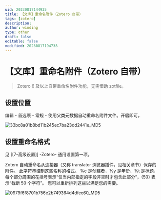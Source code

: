 ```yaml
---
uid: 20230817144935
title: 【文库】重命名附件（Zotero 自带）
tags: [zotero]
description: 
author: winding
type: other
draft: false
editable: false
modified: 20230817194738
---
```


# 【文库】重命名附件（Zotero 自带）

> Zotero 6 及以上自带重命名附件功能，无需借助 zotfile。

## 设置位置

编辑 - 首选项 - 常规 - 使用父类元数据自动重命名附件文件。开启即可。

![33bc8a01b8bd11b245ec7ba23dd2441e_MD5](https://cdn.pkmer.cn/images/202308171549318.png!pkmer)

## 设置重命名格式

见 [[7-高级设置]] -Zotero- 通用设置第一项。

Zotero 自动重命名从连接器（又称 translator 浏览器插件，见相关章节）保存的附件。 此字符串控制这些名称的格式。 %c 是创建者，%y 是年份，%t 是标题，每个部分周围的花括号表示“仅当内部指定的字段非空时才包含此部分”，{50} 表示“截断 50 个字符”。 您可以重新排列这些以满足您的需要。

![0979f6f8701b756e2b749364d4dfec60_MD5](https://cdn.pkmer.cn/images/202308171549319.png!pkmer)